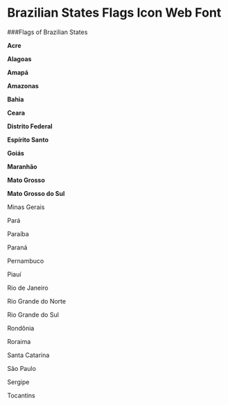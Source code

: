 Brazilian States Flags Icon Web Font
======================

###Flags of Brazilian States

**Acre**

**Alagoas**

**Amapá**

**Amazonas**

**Bahia**

**Ceara**

**Distrito Federal**

**Espírito Santo**

**Goiás**

**Maranhão**

**Mato Grosso**

**Mato Grosso do Sul**

Minas Gerais

Pará

Paraíba

Paraná

Pernambuco

Piauí

Rio de Janeiro

Rio Grande do Norte	

Rio Grande do Sul

Rondônia

Roraima

Santa Catarina

São Paulo

Sergipe

Tocantins